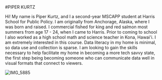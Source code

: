 #PIPER KURTZ

Hi! My name is Piper Kurtz, and I a second-year MSCAPP student at Harris School for Public Policy. I am originally from Anchorage, Alaska, where I was born and raised. I commercial fished for king and red salmon most summers from age 17 - 24, when I came to Harris. Prior to coming to school I also worked as a high school math and science teacher in Kona, Hawai'i. I am extremely interested in this course. Data literacy in my home is minimal, so data use and collection is sparse. I am looking to gain the skills necessary to help facilitate my home in becoming a more tech savvy state, the first step being becoming someone who can communicate data well in visual formats that connect to viewers.

![IMG_5885](https://user-images.githubusercontent.com/90283396/194961055-77ed6384-6a95-4187-ae0d-0b462ed0d891.png)



